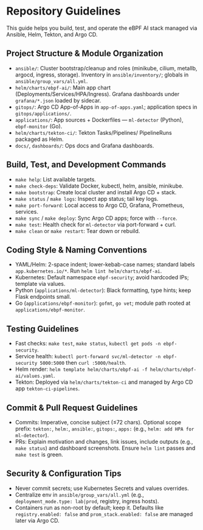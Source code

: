 # Repository Guidelines

This guide helps you build, test, and operate the eBPF AI stack managed via Ansible, Helm, Tekton, and Argo CD.

## Project Structure & Module Organization
- `ansible/`: Cluster bootstrap/cleanup and roles (minikube, cilium, metallb, argocd, ingress, storage). Inventory in `ansible/inventory/`; globals in `ansible/group_vars/all.yml`.
- `helm/charts/ebpf-ai/`: Main app chart (Deployments/Services/HPA/Ingress). Grafana dashboards under `grafana/*.json` loaded by sidecar.
- `gitops/`: Argo CD App-of-Apps in `app-of-apps.yaml`; application specs in `gitops/applications/`.
- `applications/`: App sources + Dockerfiles — `ml-detector` (Python), `ebpf-monitor` (Go).
- `helm/charts/tekton-ci/`: Tekton Tasks/Pipelines/ PipelineRuns packaged as Helm.
- `docs/`, `dashboards/`: Ops docs and Grafana dashboards.

## Build, Test, and Development Commands
- `make help`: List available targets.
- `make check-deps`: Validate Docker, kubectl, helm, ansible, minikube.
- `make bootstrap`: Create local cluster and install Argo CD + stack.
- `make status` / `make logs`: Inspect app status; tail key logs.
- `make port-forward`: Local access to Argo CD, Grafana, Prometheus, services.
- `make sync` / `make deploy`: Sync Argo CD apps; force with `--force`.
- `make test`: Health check for `ml-detector` via port-forward + curl.
- `make clean` or `make restart`: Tear down or rebuild.

## Coding Style & Naming Conventions
- YAML/Helm: 2-space indent; lower-kebab-case names; standard labels `app.kubernetes.io/*`. Run `helm lint helm/charts/ebpf-ai`.
- Kubernetes: Default namespace `ebpf-security`; avoid hardcoded IPs; template via values.
- Python (`applications/ml-detector`): Black formatting, type hints; keep Flask endpoints small.
- Go (`applications/ebpf-monitor`): `gofmt`, `go vet`; module path rooted at `applications/ebpf-monitor`.

## Testing Guidelines
- Fast checks: `make test`, `make status`, `kubectl get pods -n ebpf-security`.
- Service health: `kubectl port-forward svc/ml-detector -n ebpf-security 5000:5000` then `curl :5000/health`.
- Helm render: `helm template helm/charts/ebpf-ai -f helm/charts/ebpf-ai/values.yaml`.
- Tekton: Deployed via `helm/charts/tekton-ci` and managed by Argo CD app `tekton-ci-pipelines`.

## Commit & Pull Request Guidelines
- Commits: Imperative, concise subject (≤72 chars). Optional scope prefix: `tekton:`, `helm:`, `ansible:`, `gitops:`, `apps:` (e.g., `helm: add HPA for ml-detector`).
- PRs: Explain motivation and changes, link issues, include outputs (e.g., `make status`) and dashboard screenshots. Ensure `helm lint` passes and `make test` is green.

## Security & Configuration Tips
- Never commit secrets; use Kubernetes Secrets and values overrides.
- Centralize env in `ansible/group_vars/all.yml` (e.g., `deployment_mode.type: lab|prod`, registry, ingress hosts).
- Containers run as non-root by default; keep it. Defaults like `registry.enabled: false` and `prom_stack.enabled: false` are managed later via Argo CD.

